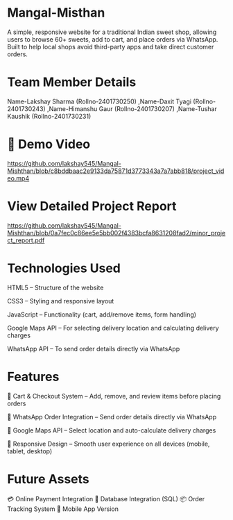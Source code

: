 # Mangal-Misthan
A simple, responsive website for a traditional Indian sweet shop, allowing users to browse 60+ sweets, add to cart, and place orders via WhatsApp. Built to help local shops avoid third-party apps and take direct customer orders.

# Team Member Details
Name-Lakshay Sharma (Rollno-2401730250)
,Name-Daxit Tyagi (Rollno-2401730243)
,Name-Himanshu Gaur (Rollno-2401730207)
,Name-Tushar Kaushik  (Rollno-2401730231)

# 🎥 Demo Video
https://github.com/lakshay545/Mangal-Mishthan/blob/c8bddbaac2e9133da75871d3773343a7a7abb818/project_video.mp4

# View Detailed Project Report
https://github.com/lakshay545/Mangal-Mishthan/blob/0a7fec0c86ee5e5bb002f4383bcfa8631208fad2/minor_project_report.pdf

# Technologies Used
HTML5 – Structure of the website

CSS3 – Styling and responsive layout

JavaScript – Functionality (cart, add/remove items, form handling)

Google Maps API – For selecting delivery location and calculating delivery charges

WhatsApp API – To send order details directly via WhatsApp

# Features 
🛒 Cart & Checkout System – Add, remove, and review items before placing orders

💬 WhatsApp Order Integration – Send order details directly via WhatsApp

📍 Google Maps API – Select location and auto-calculate delivery charges

📱 Responsive Design – Smooth user experience on all devices (mobile, tablet, desktop)

# Future Assets
💳 Online Payment Integration
🧾 Database Integration (SQL)
📦 Order Tracking System
📱 Mobile App Version
